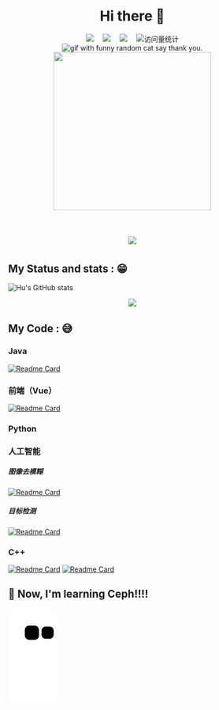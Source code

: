 <h1 align="center">
  Hi there 👋
</h1>

<!--
**hu245334/hu245334** is a ✨ _special_ ✨ repository because its `README.md` (this file) appears on your GitHub profile.

Here are some ideas to get you started:

- 🔭 I’m currently working on ...
- 🌱 I’m currently learning ...
- 👯 I’m looking to collaborate on ...
- 🤔 I’m looking for help with ...
- 💬 Ask me about ...
- 📫 How to reach me: ...
- 😄 Pronouns: ...
- ⚡ Fun fact: ...

![Repo Card](https://github-readme-stats.vercel.app/api/pin/?username=younger-1&repo=topological-value-in-graph)

![My stats](https://github-readme-stats.vercel.app/api?username=younger-1&show_icons=true&icon_color=CE1D2D&text_color=718096&bg_color=ffffff&hide_title=true)

Awesome githuber
- https://github.com/Youngermaster/Youngermaster
- https://github.com/hylerrix/hylerrix
- https://github.com/Xunzhuo/Xunzhuo
- https://github.com/elianiva/elianiva
- https://github.com/glepnir/glepnir
- https://github.com/kkiyama117/kkiyama117
- https://github.com/changkun/changkun
- https://github.com/yangwenmai/yangwenmai
- https://github.com/NTBBloodbath/NTBBloodbath
- https://github.com/dhruvasagar/dhruvasagar
- https://github.com/Light-City//Light-City
- https://github.com/rhysd/rhysd
- https://github.com/abzcoding/abzcoding
- https://github.com/SigureMo/SigureMo
- https://github.com/vbalien/vbalien [github action]
- https://github.com/funkyremi/funkyremi
- https://github.com/watzon/watzon
- https://github.com/michaelb/michaelb
- https://github.com/lambdalisue/lambdalisue
- https://github.com/spywhere/spywhere
-->


<div align="center">
    <a href="http://47.116.193.176/"><img src="https://img.shields.io/badge/Website-博客-blue" /></a>&emsp;
    <!--<a href="https://twitter.com/EliHill/"><img src="https://img.shields.io/badge/Twitter-推特-blue" /></a>&emsp;-->
    <a href="https://www.youtube.com/channel/UCl-Lhkp5lHiUaBeRnA5ePpg"><img src="https://img.shields.io/badge/YouTube-油管-c32136" /></a>&emsp;
    <!--<a href="https://"><img src="https://img.shields.io/badge/WeChat-微信-07c160" /></a>&emsp;-->
    <a href="https://space.bilibili.com/95080848/"><img src="https://img.shields.io/badge/Bilibili-B站-ff69b4" /></a>&emsp;
    <!--<a href="https://blog.csdn.net/weixin_50915462/"><img src="https://img.shields.io/badge/CSDN-论坛-c32136" /></a>&emsp;-->
    <!--<a href="https://www.zhihu.com/people/sunguoqi/"><img src="https://img.shields.io/badge/Zhihu-知乎-blue" /></a>&emsp;-->
    <!-- visitor statistics logo 访问量统计徽标 -->
    <img src="https://komarev.com/ghpvc/?username=hu245334&label=Views&color=0e75b6&style=flat" alt="访问量统计" />
</div>

 
<div align="center">
    <img height="150" src="images/rock-rock-rock.gif" alt="gif with funny random cat say thank you." />
</div>



<div align="center">
  <img src="https://octodex.github.com/images/justicetocat.jpg" width="320" height="320">
<!--   <img src="https://octodex.github.com/images/daftpunktocat-thomas.gif" width="320" height="320"> -->
<!--   <img src="https://octodex.github.com/images/daftpunktocat-guy.gif" width="320" height="320">  -->
</div>
<h1 align="center">
  <a href="https://sunguoqi.com/"> 
    <img src="https://readme-typing-svg.herokuapp.com/?lines=console.log(%22Hello%2C%20World!%22);Welcome! I'm Become Who!&center=true&size=27"> 
  </a> 
</h1>


## My Status and stats : 😁

![Hu's GitHub stats](https://github-readme-stats.vercel.app/api?username=hu245334)

<div align="center"> 
  <img src="https://activity-graph.herokuapp.com/graph?username=hu245334&theme=xcode" /> 
</div>

## My Code : 😅

### Java
[![Readme Card](https://github-readme-stats.vercel.app/api/pin/?username=hu245334&repo=Blog)](https://github.com/hu245334/Blog)

### 前端（Vue）
[![Readme Card](https://github-readme-stats.vercel.app/api/pin/?username=hu245334&repo=my-resume)](https://github.com/hu245334/my-resume)

### Python

### 人工智能

##### 图像去模糊
[![Readme Card](https://github-readme-stats.vercel.app/api/pin/?username=hu245334&repo=ECT)](https://github.com/hu245334/ECT)
##### 目标检测
[![Readme Card](https://github-readme-stats.vercel.app/api/pin/?username=hu245334&repo=object_detect)](https://github.com/hu245334/object_detect)

### C++
[![Readme Card](https://github-readme-stats.vercel.app/api/pin/?username=hu245334&repo=wheel_hub_defect)](https://github.com/hu245334/wheel_hub_defect)
[![Readme Card](https://github-readme-stats.vercel.app/api/pin/?username=hu245334&repo=spoke_detect)](https://github.com/hu245334/spoke_detect)


## 🧐 Now, I'm learning Ceph!!!!


![](https://raw.githubusercontent.com/younger-1/younger-1/output/github-contribution-grid-snake.svg)
